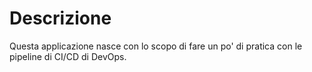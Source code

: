# Descrizione
Questa applicazione nasce con lo scopo di fare un po' di pratica con le pipeline di CI/CD di DevOps. 